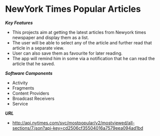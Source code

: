 # NewYork Times Popular Articles
***Key Features***
 - This projects aim at getting the latest articles from Newyork times newspaper and display them as a list. 
 - The user will be able to select any of the article and further read that article in a separate view.
 - User can also save them as favourite for later reading.
 - The app will remind him in some via a notification that he can read the article that he saved.

***Software Components***
 - Activity
 - Fragments
 - Content Providers
 - Broadcast Receivers
 - Service

***URL***
 - http://api.nytimes.com/svc/mostpopular/v2/mostviewed/all-sections/7.json?api-key=cd2506cf35504016a7579eea094ad1bd